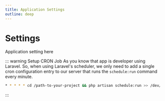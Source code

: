 ```yaml
---
title: Application Settings
outline: deep
---
```


# Settings

Application setting here

::: warning Setup CRON Job
As you know that app is developer using Laravel. So, when using Laravel's scheduler, we only need to add a
single cron configuration entry to our server that runs the `schedule:run` command every minute.

```sh
* * * * * cd /path-to-your-project && php artisan schedule:run >> /dev/null 2>&1
```

:::
